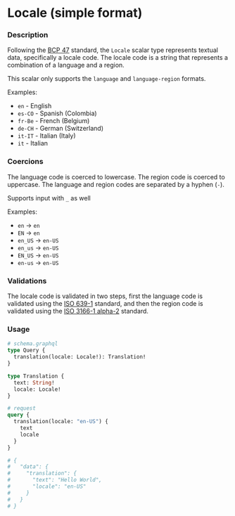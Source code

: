 # Locale (simple format)

### Description

Following the [BCP 47](https://tools.ietf.org/html/bcp47) standard, the `Locale` scalar type represents textual data, specifically a locale code. The locale code is a string that represents a combination of a language and a region.

This scalar only supports the `language` and `language-region` formats.

Examples:

- `en` - English
- `es-CO` - Spanish (Colombia)
- `fr-Be` - French (Belgium)
- `de-CH` - German (Switzerland)
- `it-IT` - Italian (Italy)
- `it` - Italian

### Coercions

The language code is coerced to lowercase. The region code is coerced to uppercase. The language and region codes are separated by a hyphen (`-`).

Supports input with `_` as well

Examples:

- `en` -> `en`
- `EN` -> `en`
- `en_US` -> `en-US`
- `en_us` -> `en-US`
- `EN_US` -> `en-US`
- `en-us` -> `en-US`

### Validations

The locale code is validated in two steps, first the language code is validated using the [ISO 639-1](https://en.wikipedia.org/wiki/ISO_639-1) standard, and then the region code is validated using the [ISO 3166-1 alpha-2](https://en.wikipedia.org/wiki/ISO_3166-1_alpha-2) standard.

### Usage

```graphql
# schema.graphql
type Query {
  translation(locale: Locale!): Translation!
}

type Translation {
  text: String!
  locale: Locale!
}
```

```graphql
# request
query {
  translation(locale: "en-US") {
    text
    locale
  }
}

# {
#   "data": {
#     "translation": {
#       "text": "Hello World",
#       "locale": "en-US"
#     }
#   }
# }
```
